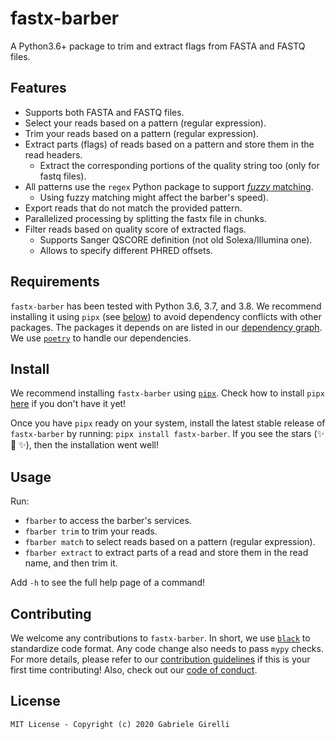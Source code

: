 # fastx-barber

A Python3.6+ package to trim and extract flags from FASTA  and FASTQ files.

## Features

* Supports both FASTA and FASTQ files.
* Select your reads based on a pattern (regular expression).
* Trim your reads based on a pattern (regular expression).
* Extract parts (flags) of reads based on a pattern and store them in the read headers.
    - Extract the corresponding portions of the quality string too (only for fastq files).
* All patterns use the `regex` Python package to support [*fuzzy* matching](https://pypi.org/project/regex/#approximate-fuzzy-matching-hg-issue-12-hg-issue-41-hg-issue-109).
    - Using fuzzy matching might affect the barber's speed).
* Export reads that do not match the provided pattern.
* Parallelized processing by splitting the fastx file in chunks.
* Filter reads based on quality score of extracted flags.
    - Supports Sanger QSCORE definition (not old Solexa/Illumina one).
    - Allows to specify different PHRED offsets.

## Requirements

`fastx-barber` has been tested with Python 3.6, 3.7, and 3.8. We recommend installing it using `pipx` (see [below](https://github.com/ggirelli/fastx-barber#install)) to avoid dependency conflicts with other packages. The packages it depends on are listed in our [dependency graph](https://github.com/ggirelli/fastx-barber/network/dependencies). We use [`poetry`](https://github.com/python-poetry/poetry) to handle our dependencies.

## Install

We recommend installing `fastx-barber` using [`pipx`](https://github.com/pipxproject/pipx). Check how to install `pipx` [here](https://github.com/pipxproject/pipx#install-pipx) if you don't have it yet!

Once you have `pipx` ready on your system, install the latest stable release of `fastx-barber` by running: `pipx install fastx-barber`. If you see the stars (✨ 🌟 ✨), then the installation went well!

## Usage

Run:

* `fbarber` to access the barber's services.
* `fbarber trim` to trim your reads.
* `fbarber match` to select reads based on a pattern (regular expression).
* `fbarber extract` to extract parts of a read and store them in the read name, and then trim it.

Add `-h` to see the full help page of a command!

## Contributing

We welcome any contributions to `fastx-barber`. In short, we use [`black`](https://github.com/psf/black) to standardize code format. Any code change also needs to pass `mypy` checks. For more details, please refer to our [contribution guidelines](https://github.com/ggirelli/fastx-barber/blob/master/CONTRIBUTING.md) if this is your first time contributing! Also, check out our [code of conduct](https://github.com/ggirelli/fastx-barber/blob/master/CODE_OF_CONDUCT.md).

## License

`MIT License - Copyright (c) 2020 Gabriele Girelli`
